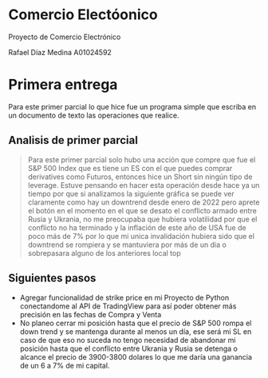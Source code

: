 # Comercio Electóonico
Proyecto de Comercio Electrónico 

Rafael Díaz Medina A01024592

# Primera entrega
Para este primer parcial lo que hice fue un programa simple que escriba en un documento de texto las operaciones que realice.

## Analisis de primer parcial
> Para este primer parcial solo hubo una acción que compre que fue el S&P 500 Index que es tiene un ES con el que puedes comprar derivatives como Futuros, entonces hice un Short sin ningún tipo de leverage. Estuve pensando en hacer esta operación desde hace ya un tiempo por que si analizamos la siguiente gráfica se puede ver claramente como hay un downtrend desde enero de 2022 pero aprete el botón en el momento en el que se desato el conflicto armado entre Rusia y Ukrania, no me preocupaba que hubiera volatilidad por que el conflicto no ha terminado y la inflación de este año de USA fue de poco más de 7% por lo que mi unica invalidación hubiera sido que el downtrend se rompiera y se mantuviera por más de un dia o sobrepasara alguno de los anteriores local top 
## Siguientes pasos
 * Agregar funcionalidad de strike price en mi Proyecto de Python conectandome al API de TradingView para así poder obtener más precisión en las fechas de Compra y Venta
 * No planeo cerrar mi posición hasta que el precio de S&P 500 rompa el down trend y se mantenga durante al menos un día, ese será mi SL en caso de que eso no suceda no tengo necesidad de abandonar mi posición hasta que el conflicto entre Ukrania y Rusia se detenga o alcance el precio de 3900-3800 dolares lo que me daría una ganancia de un 6 a 7% de mi capital.